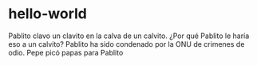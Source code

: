 # hello-world
Pablito clavo un clavito en la calva de un calvito.
¿Por qué Pablito le haría eso a un calvito?
Pablito ha sido condenado por la ONU de crimenes de odio.
Pepe picó papas para Pablito
